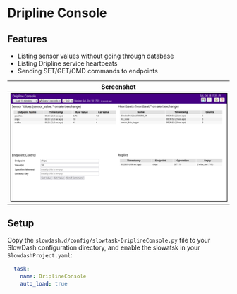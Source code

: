 Dripline Console
================
## Features
- Listing sensor values without going through database
- Listing Dripline service heartbeats
- Sending SET/GET/CMD commands to endpoints

| Screenshot |
|--------|
| <img src="DriplineConsole.png" width="100%" style="border:thin solid black;"> |

## Setup
Copy the `slowdash.d/config/slowtask-DriplineConsole.py` file to your SlowDash configuration directory,
and enable the slowatsk in your `SlowdashProject.yaml`:
```yaml
  task:
    name: DriplineConsole
    auto_load: true
```
